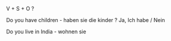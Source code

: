 V + S + O  ?

Do you have children - haben sie die kinder ?
Ja, Ich habe / Nein

Do you live in India - wohnen sie